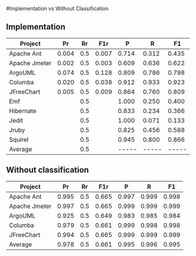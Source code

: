 #Implementation vs Without Classification

## Implementation

|Project      |  Pr |Rr | F1r |  P  |  R  |  F1 |
|-------------|-----|---|-----|-----|-----|-----|
|Apache Ant   |0.004|0.5|0.007|0.714|0.312|0.435| 
|Apache Jmeter|0.002|0.5|0.003|0.609|0.636|0.622| 
|ArgoUML      |0.074|0.5|0.128|0.809|0.786|0.798| 
|Columba      |0.020|0.5|0.038|0.912|0.933|0.923|
|JFreeChart   |0.005|0.5|0.009|0.864|0.760|0.809|
|Emf          |     |0.5|     |1.000|0.250|0.400|
|Hibernate    |     |0.5|     |0.833|0.234|0.366|
|Jedit        |     |0.5|     |1.000|0.071|0.133|
|Jruby        |     |0.5|     |0.825|0.456|0.588|
|Squirel      |     |0.5|     |0.945|0.800|0.866| 
|Average      |     |0.5|     |-----|-----|-----|


## Without classification

|Project      |  Pr |Rr | F1r |  P  |  R  |  F1 |
|-------------|-----|---|-----|-----|-----|-----|
|Apache Ant   |0.995|0.5|0.665|0.997|0.999|0.998| 
|Apache Jmeter|0.997|0.5|0.665|0.999|0.999|0.999| 
|ArgoUML      |0.925|0.5|0.649|0.983|0.985|0.984| 
|Columba      |0.979|0.5|0.661|0.999|0.998|0.998|
|JFreeChart   |0.994|0.5|0.665|0.999|0.999|0.999|
|Average      |0.978|0.5|0.661|0.995|0.996|0.995|